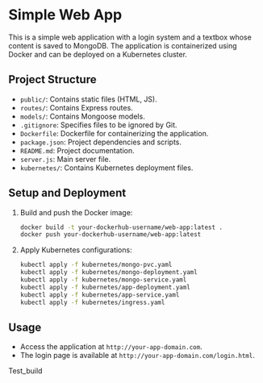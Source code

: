 # Simple Web App

This is a simple web application with a login system and a textbox whose content is saved to MongoDB. The application is containerized using Docker and can be deployed on a Kubernetes cluster.

## Project Structure

- `public/`: Contains static files (HTML, JS).
- `routes/`: Contains Express routes.
- `models/`: Contains Mongoose models.
- `.gitignore`: Specifies files to be ignored by Git.
- `Dockerfile`: Dockerfile for containerizing the application.
- `package.json`: Project dependencies and scripts.
- `README.md`: Project documentation.
- `server.js`: Main server file.
- `kubernetes/`: Contains Kubernetes deployment files.

## Setup and Deployment

1. Build and push the Docker image:
    ```bash
    docker build -t your-dockerhub-username/web-app:latest .
    docker push your-dockerhub-username/web-app:latest
    ```

2. Apply Kubernetes configurations:
    ```bash
    kubectl apply -f kubernetes/mongo-pvc.yaml
    kubectl apply -f kubernetes/mongo-deployment.yaml
    kubectl apply -f kubernetes/mongo-service.yaml
    kubectl apply -f kubernetes/app-deployment.yaml
    kubectl apply -f kubernetes/app-service.yaml
    kubectl apply -f kubernetes/ingress.yaml
    ```

## Usage

- Access the application at `http://your-app-domain.com`.
- The login page is available at `http://your-app-domain.com/login.html`.

Test_build